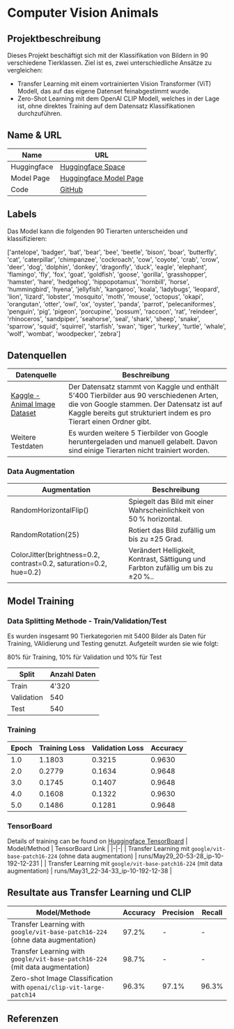 # Computer Vision Animals
## Projektbeschreibung
Dieses Projekt beschäftigt sich mit der Klassifikation von Bildern in 90 verschiedene Tierklassen. Ziel ist es, zwei unterschiedliche Ansätze zu vergleichen:
- Transfer Learning mit einem vortrainierten Vision Transformer (ViT) Modell, das auf das eigene Datenset feinabgestimmt wurde.
- Zero-Shot Learning mit dem OpenAI CLIP Modell, welches in der Lage ist, ohne direktes Training auf dem Datensatz Klassifikationen durchzuführen.

## Name & URL
| Name | URL |
|-|-|
| Huggingface | [Huggingface Space](https://huggingface.co/spaces/Dalmatiner/cv_animals) |
| Model Page | [Huggingface Model Page](https://huggingface.co/Dalmatiner/cv_animals) |
| Code | [GitHub](https://github.com/wehrljan/cv_animals) |

## Labels
Das Model kann die folgenden 90 Tierarten unterscheiden und klassifizieren: 

['antelope', 'badger', 'bat', 'bear', 'bee', 'beetle', 'bison', 'boar', 'butterfly', 'cat', 'caterpillar', 'chimpanzee', 'cockroach', 'cow', 'coyote', 'crab', 'crow', 'deer', 'dog', 'dolphin', 'donkey', 'dragonfly', 'duck', 'eagle', 'elephant', 'flamingo', 'fly', 'fox', 'goat', 'goldfish', 'goose', 'gorilla', 'grasshopper', 'hamster', 'hare', 'hedgehog', 'hippopotamus', 'hornbill', 'horse', 'hummingbird', 'hyena', 'jellyfish', 'kangaroo', 'koala', 'ladybugs', 'leopard', 'lion', 'lizard', 'lobster', 'mosquito', 'moth', 'mouse', 'octopus', 'okapi', 'orangutan', 'otter', 'owl', 'ox', 'oyster', 'panda', 'parrot', 'pelecaniformes', 'penguin', 'pig', 'pigeon', 'porcupine', 'possum', 'raccoon', 'rat', 'reindeer', 'rhinoceros', 'sandpiper', 'seahorse', 'seal', 'shark', 'sheep', 'snake', 'sparrow', 'squid', 'squirrel', 'starfish', 'swan', 'tiger', 'turkey', 'turtle', 'whale', 'wolf', 'wombat', 'woodpecker', 'zebra']


## Datenquellen
| Datenquelle | Beschreibung |
|-|-|
| [Kaggle - Animal Image Dataset](https://www.kaggle.com/datasets/iamsouravbanerjee/animal-image-dataset-90-different-animals) | Der Datensatz stammt von Kaggle und enthält 5’400 Tierbilder aus 90 verschiedenen Arten, die von Google stammen. Der Datensatz ist auf Kaggle bereits gut strukturiert indem es pro Tierart einen Ordner gibt.
 | Weitere Testdaten | Es wurden weitere 5 Tierbilder von Google heruntergeladen und manuell gelabelt. Davon sind einige Tierarten nicht trainiert worden.
 
### Data Augmentation

| Augmentation             | Beschreibung                                                                                  |
|--------------------------|-----------------------------------------------------------------------------------------------|
| RandomHorizontalFlip()   | Spiegelt das Bild mit einer Wahrscheinlichkeit von 50 % horizontal.                             |
| RandomRotation(25)       | Rotiert das Bild zufällig um bis zu ±25 Grad.                                   |
| ColorJitter(brightness=0.2, contrast=0.2, saturation=0.2, hue=0.2) | Verändert Helligkeit, Kontrast, Sättigung und Farbton zufällig um bis zu ±20 %.. |

## Model Training

### Data Splitting Methode - Train/Validation/Test
Es wurden insgesamt 90 Tierkategorien mit 5400 Bilder als Daten für Training, VAlidierung und Testing genutzt. Aufgeteilt wurden sie wie folgt: 

80% für Training, 10% für Validation und 10% für Test

| Split      | Anzahl Daten |
|------------|-------------------|
| Train      | 4'320             |
| Validation | 540               |
| Test       | 540               |


### Training

| Epoch | Training Loss | Validation Loss | Accuracy |
|-|-|-|-|
|	1.0	| 1.1803	| 0.3215	| 0.9630
|	2.0 |	0.2779	| 0.1634	| 0.9648
|	3.0	| 0.1745	| 0.1407	| 0.9648
|	4.0	| 0.1608	| 0.1322	| 0.9630
|	5.0	| 0.1486	| 0.1281	| 0.9648

### TensorBoard
Details of training can be found on [Huggingface TensorBoard](https://huggingface.co/Dalmatiner/cv_animals/tensorboard)
| Model/Method | TensorBoard Link |
|-|-|
| Transfer Learning mit `google/vit-base-patch16-224` (ohne data augmentation) | runs/May29_20-53-28_ip-10-192-12-231 |
| Transfer Learning mit `google/vit-base-patch16-224` (mit data augmentation) | runs/May31_22-34-33_ip-10-192-12-38 |


## Resultate aus Transfer Learning und CLIP
| Model/Methode | Accuracy | Precision | Recall |
|-|-|-|-|
| Transfer Learning with `google/vit-base-patch16-224` (ohne data augmentation) | 97.2% | - | - |
| Transfer Learning with `google/vit-base-patch16-224` (mit data augmentation) | 98.7% | - | - |
| Zero-shot Image Classification with `openai/clip-vit-large-patch14` | 96.3% | 97.1% | 96.3% |


## Referenzen



